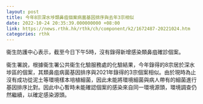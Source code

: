 ```yaml
---
layout: post
title: 今年8宗深水埗類鼻疽個案病菌基因排序與去年3宗相似
date: 2022-10-24 20:35:39.000000000 +08:00
link: https://news.rthk.hk/rthk/ch/component/k2/1672487-20221024.htm
categories: rthk
---
```


衞生防護中心表示，截至今日下午5時，沒有錄得新增感染類鼻疽確診個案。

衞生署說，根據衞生署公共衞生化驗服務處的化驗結果，今年錄得的8宗居於深水埗區的個案，其類鼻疽病菌基因排序與2021年錄得的3宗個案相似。由於現時為止沒有成功從泥土等環境樣本培植細菌，因此未能將環境細菌與病人帶有的細菌進行基因排序比對。因此中心暫時未能確認個案的感染來自同一環境源頭，環境調查仍然繼續，以確定感染源頭。
